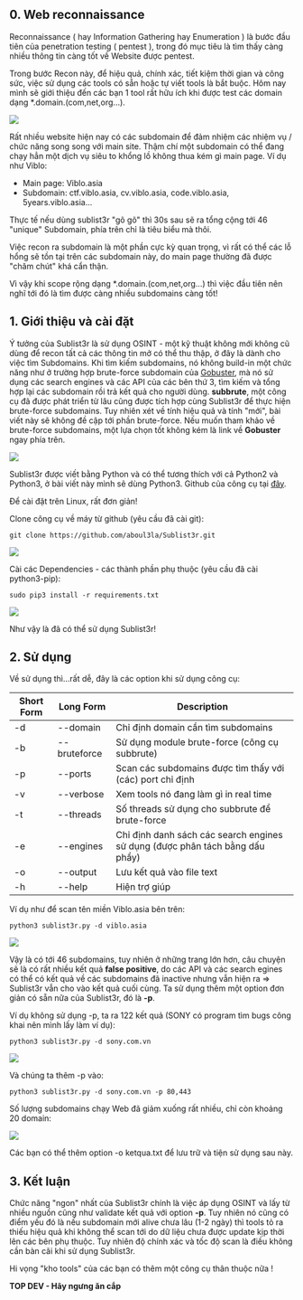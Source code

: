 ## 0. Web reconnaissance
Reconnaissance ( hay Information Gathering hay Enumeration ) là bước đầu tiên của penetration testing ( pentest ), trong đó mục tiêu là tìm thấy càng nhiều thông tin càng tốt về Website được pentest.

Trong bước Recon này, để hiệu quả, chính xác, tiết kiệm thời gian và công sức, việc sử dụng các tools có sẵn hoặc tự viết tools là bắt buộc.
Hôm nay mình sẽ giới thiệu đến các bạn 1 tool rất hữu ích khi được test các domain dạng *.domain.(com,net,org...).

![](https://images.viblo.asia/1cb3162e-706c-455d-949e-abe844679a68.jpg)


Rất nhiều website hiện nay có các subdomain để đảm nhiệm các nhiệm vụ / chức năng song song với main site. Thậm chí một subdomain có thể đang chạy hẳn một dịch vụ siêu to khổng lồ không thua kém gì main page. Ví dụ như Viblo:

* Main page: Viblo.asia
* Subdomain: ctf.viblo.asia, cv.viblo.asia, code.viblo.asia, 5years.viblo.asia...

Thực tế nếu dùng sublist3r "gõ gõ" thì 30s sau sẽ ra tổng cộng tới 46 "unique" Subdomain, phía trên chỉ là tiêu biểu mà thôi.

Việc recon ra subdomain là một phần cực kỳ quan trọng, vì rất có thể các lỗ hổng sẽ tồn tại trên các subdomain này, do main page thường đã được "chăm chút" khá cẩn thận.

Vì vậy khi scope rộng dạng *.domain.(com,net,org...) thì việc đầu tiên nên nghĩ tới đó là tìm được càng nhiều subdomains càng tốt!

## 1. Giới thiệu và cài đặt

Ý tưởng của Sublist3r là sử dụng OSINT - một kỹ thuật không mới không cũ dùng để recon tất cả các thông tin mở có thể thu thập, ở đây là dành cho việc tìm Subdomains. Khi tìm kiếm subdomains, nó không build-in một chức năng như ở trường hợp brute-force subdomain của [Gobuster](https://viblo.asia/p/do-tham-website-web-reconnaissance-tools-1-gobuster-ORNZq4DMK0n), mà nó sử dụng các search engines và các API của các bên thứ 3, tìm kiếm và tổng hợp lại các subdomain rồi trả kết quả cho người dùng. **subbrute**, một công cụ đã được phát triển từ lâu cũng được tích hợp cùng Sublist3r để thực hiện  brute-force subdomains. Tuy nhiên xét về tính hiệu quả và tính "mới", bài viết này sẽ không đề cập tới phần brute-force. Nếu muốn tham khảo về brute-force subdomains, một lựa chọn tốt không kém là link về **Gobuster** ngay phía trên.

![](https://images.viblo.asia/600720a1-69a6-4beb-81ed-860c161557eb.png)


Sublist3r được viết bằng Python và có thể tương thích với cả Python2 và Python3, ở bài viết này mình sẽ dùng Python3. Github của công cụ tại [đây](https://github.com/aboul3la/Sublist3r).

Để cài đặt trên Linux, rất đơn giản!

Clone công cụ về máy từ github (yêu cầu đã cài git): 

`git clone https://github.com/aboul3la/Sublist3r.git`

![](https://images.viblo.asia/361fa5a7-86ae-4377-9c3c-9a96b96491ba.png)

Cài các Dependencies - các thành phần phụ thuộc (yêu cầu đã cài python3-pip):

`sudo pip3 install -r requirements.txt`

![](https://images.viblo.asia/d77ce784-d715-4237-8c8e-703544372596.png)

Như vậy là đã có thể sử dụng Sublist3r!

## 2. Sử dụng

Về sử dụng thì...rất dễ, đây là các option khi sử dụng công cụ:

| Short Form| Long Form | Description |
| -------- | -------- | -------- |
| -d	|--domain	|Chỉ định domain cần tìm subdomains    |
|-b	|--bruteforce	|Sử dụng module brute-force (công cụ subbrute)|
|-p	|--ports	|Scan các subdomains được tìm thấy với (các) port chỉ định|
|-v	|--verbose	|Xem tools nó đang làm gì in real time|
|-t	|--threads	|Số threads sử dụng cho subbrute để brute-force|
|-e	|--engines	|Chỉ định danh sách các search engines sử dụng (được phân tách bằng dấu phẩy)|
|-o	|--output	|Lưu kết quả vào file text|
|-h	|--help	|Hiện trợ giúp|

Ví dụ như để scan tên miền Viblo.asia bên trên:

`python3 sublist3r.py -d viblo.asia`

![](https://images.viblo.asia/1d2a755a-16b1-42f7-ba34-cc30550f26cb.png)


Vậy là có tới 46 subdomains, tuy nhiên ở những trang lớn hơn, câu chuyện sẽ là có rất nhiều kết quả **false positive**, do các API và các search egines có thể có kết quả về các subdomains đã inactive nhưng vẫn hiện ra => Sublist3r vẫn cho vào kết quả cuối cùng. Ta sử dụng thêm một option đơn giản có sẵn nữa của Sublist3r, đó là **-p**.

Ví dụ không sử dụng -p, ta ra 122 kết quả (SONY có program tìm bugs công khai nên mình lấy làm ví dụ):

`python3 sublist3r.py -d sony.com.vn`

![](https://images.viblo.asia/fe4abf43-da1a-45d5-89fe-0588e9c6b661.png)

Và chúng ta thêm -p vào:

`python3 sublist3r.py -d sony.com.vn -p 80,443`

Số lượng subdomains chạy Web đã giảm xuống rất nhiều, chỉ còn khoảng 20 domain:

![](https://images.viblo.asia/fe497b69-623e-46ee-a3bb-dbc0aaec5c2e.png)

Các bạn có thể thêm option -o ketqua.txt để lưu trữ và tiện sử dụng sau này.

## 3. Kết luận

Chức năng "ngon" nhất của Sublist3r chính là việc áp dụng OSINT và lấy từ nhiều nguồn cũng như validate kết quả với option **-p**. Tuy nhiên nó cũng có điểm yếu đó là nếu subdomain mới alive chưa lâu (1-2 ngày) thì tools tỏ ra thiếu hiệu quả khi không thể scan tới do dữ liệu chưa được update kịp thời lên các bên phụ thuộc. Tuy nhiên độ chính xác và tốc độ scan là điều không cần bàn cãi khi sử dụng Sublist3r.

Hi vọng "kho tools" của các bạn có thêm một công cụ thân thuộc nữa !

**TOP DEV - Hãy ngưng ăn cắp**